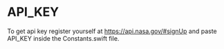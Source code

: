 #  API_KEY

To get api key register yourself at https://api.nasa.gov/#signUp and paste API_KEY inside the Constants.swift file.

